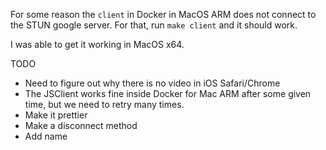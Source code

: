For some reason the `client` in Docker in MacOS ARM does not connect to the STUN google server.
For that, run `make client` and it should work.

I was able to get it working in MacOS x64.

TODO

- Need to figure out why there is no video in iOS Safari/Chrome
- The JSClient works fine inside Docker for Mac ARM after some given time, but we need to retry many times.
- Make it prettier
- Make a disconnect method
- Add name